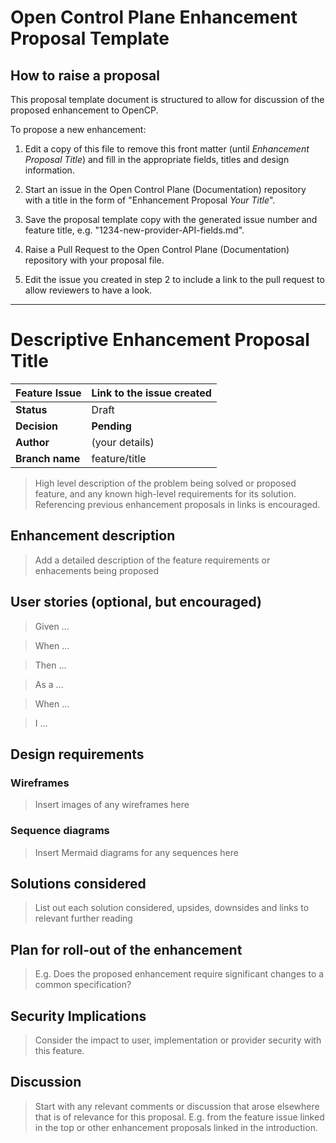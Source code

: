 # Open Control Plane Enhancement Proposal Template

## How to raise a proposal

This proposal template document is structured to allow for discussion of the proposed enhancement to OpenCP.

To propose a new enhancement:

1. Edit a copy of this file to remove this front matter (until *Enhancement Proposal Title*) and fill in the appropriate fields, titles and design information.

2. Start an issue in the Open Control Plane (Documentation) repository with a title in the form of "Enhancement Proposal _Your Title_".

3. Save the proposal template copy with the generated issue number and feature title, e.g. "1234-new-provider-API-fields.md".

4. Raise a Pull Request to the Open Control Plane (Documentation) repository with your proposal file.

5. Edit the issue you created in step 2 to include a link to the pull request to allow reviewers to have a look.

---

# Descriptive Enhancement Proposal Title

| **Feature Issue** | **Link to the issue created**           |
| ----------------- | ------------- |
| **Status**        | Draft         |
| **Decision**      | **Pending**   |
| **Author**        | (your details)       |
| **Branch name**   | feature/title |

> High level description of the problem being solved or proposed feature, and any known high-level requirements for its solution. Referencing previous enhancement proposals in links is encouraged.

## Enhancement description

> Add a detailed description of the feature requirements or enhacements being proposed

## User stories (optional, but encouraged)

> Given ...
 
> When ...

> Then ...

> As a ...

> When ...

> I ...

## Design requirements

### Wireframes

> Insert images of any wireframes here

### Sequence diagrams

> Insert Mermaid diagrams for any sequences here

## Solutions considered

> List out each solution considered, upsides, downsides and links to relevant further reading

## Plan for roll-out of the enhancement

> E.g. Does the proposed enhancement require significant changes to a common specification?

## Security Implications

> Consider the impact to user, implementation or provider security with this feature.

## Discussion

> Start with any relevant comments or discussion that arose elsewhere that is of relevance for this proposal. E.g. from the feature issue linked in the top or other enhancement proposals linked in the introduction.

